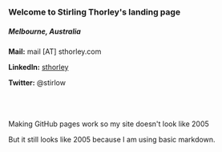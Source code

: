 

### Welcome to Stirling Thorley's landing page

##### Melbourne, Australia

**Mail:** mail [AT] sthorley.com

**LinkedIn:** [sthorley](https://www.linkedin.com/in/sthorley/)

**Twitter:** @stirlow

  <br>
  <br>
  <br>
Making GitHub pages work so my site doesn't look like 2005

But it still looks like 2005 because I am using basic markdown.
